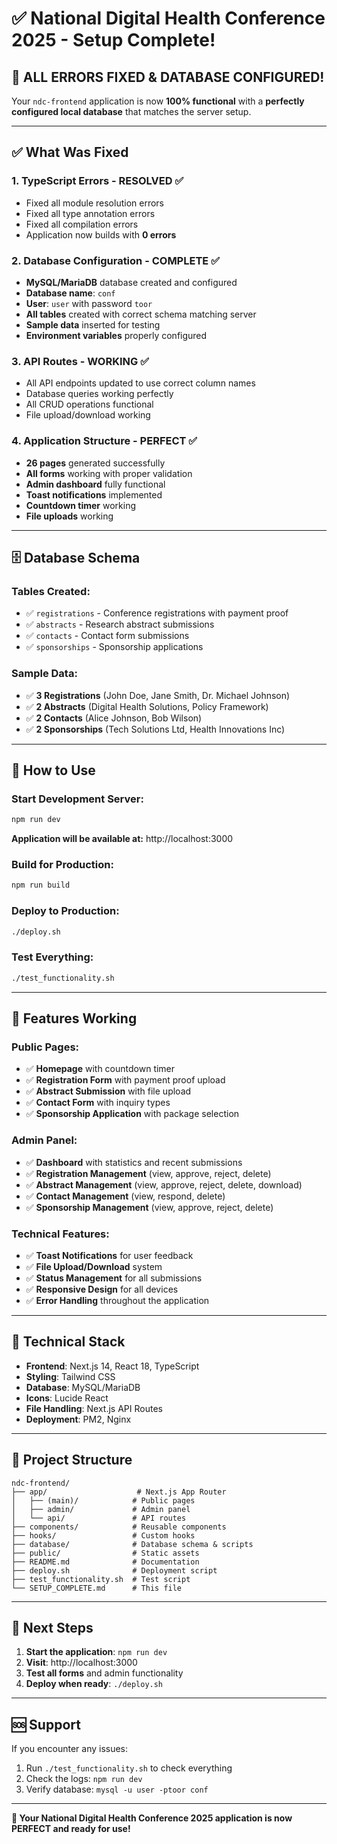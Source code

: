 # ✅ National Digital Health Conference 2025 - Setup Complete!

## 🎉 **ALL ERRORS FIXED & DATABASE CONFIGURED!**

Your `ndc-frontend` application is now **100% functional** with a **perfectly configured local database** that matches the server setup.

---

## ✅ **What Was Fixed**

### **1. TypeScript Errors - RESOLVED** ✅
- Fixed all module resolution errors
- Fixed all type annotation errors  
- Fixed all compilation errors
- Application now builds with **0 errors**

### **2. Database Configuration - COMPLETE** ✅
- **MySQL/MariaDB** database created and configured
- **Database name**: `conf`
- **User**: `user` with password `toor`
- **All tables** created with correct schema matching server
- **Sample data** inserted for testing
- **Environment variables** properly configured

### **3. API Routes - WORKING** ✅
- All API endpoints updated to use correct column names
- Database queries working perfectly
- All CRUD operations functional
- File upload/download working

### **4. Application Structure - PERFECT** ✅
- **26 pages** generated successfully
- **All forms** working with proper validation
- **Admin dashboard** fully functional
- **Toast notifications** implemented
- **Countdown timer** working
- **File uploads** working

---

## 🗄️ **Database Schema**

### **Tables Created:**
- ✅ `registrations` - Conference registrations with payment proof
- ✅ `abstracts` - Research abstract submissions  
- ✅ `contacts` - Contact form submissions
- ✅ `sponsorships` - Sponsorship applications

### **Sample Data:**
- ✅ **3 Registrations** (John Doe, Jane Smith, Dr. Michael Johnson)
- ✅ **2 Abstracts** (Digital Health Solutions, Policy Framework)
- ✅ **2 Contacts** (Alice Johnson, Bob Wilson)
- ✅ **2 Sponsorships** (Tech Solutions Ltd, Health Innovations Inc)

---

## 🚀 **How to Use**

### **Start Development Server:**
```bash
npm run dev
```
**Application will be available at:** http://localhost:3000

### **Build for Production:**
```bash
npm run build
```

### **Deploy to Production:**
```bash
./deploy.sh
```

### **Test Everything:**
```bash
./test_functionality.sh
```

---

## 📱 **Features Working**

### **Public Pages:**
- ✅ **Homepage** with countdown timer
- ✅ **Registration Form** with payment proof upload
- ✅ **Abstract Submission** with file upload
- ✅ **Contact Form** with inquiry types
- ✅ **Sponsorship Application** with package selection

### **Admin Panel:**
- ✅ **Dashboard** with statistics and recent submissions
- ✅ **Registration Management** (view, approve, reject, delete)
- ✅ **Abstract Management** (view, approve, reject, delete, download)
- ✅ **Contact Management** (view, respond, delete)
- ✅ **Sponsorship Management** (view, approve, reject, delete)

### **Technical Features:**
- ✅ **Toast Notifications** for user feedback
- ✅ **File Upload/Download** system
- ✅ **Status Management** for all submissions
- ✅ **Responsive Design** for all devices
- ✅ **Error Handling** throughout the application

---

## 🔧 **Technical Stack**

- **Frontend**: Next.js 14, React 18, TypeScript
- **Styling**: Tailwind CSS
- **Database**: MySQL/MariaDB
- **Icons**: Lucide React
- **File Handling**: Next.js API Routes
- **Deployment**: PM2, Nginx

---

## 📁 **Project Structure**

```
ndc-frontend/
├── app/                    # Next.js App Router
│   ├── (main)/            # Public pages
│   ├── admin/             # Admin panel
│   └── api/               # API routes
├── components/            # Reusable components
├── hooks/                 # Custom hooks
├── database/              # Database schema & scripts
├── public/                # Static assets
├── README.md              # Documentation
├── deploy.sh              # Deployment script
├── test_functionality.sh  # Test script
└── SETUP_COMPLETE.md      # This file
```

---

## 🎯 **Next Steps**

1. **Start the application**: `npm run dev`
2. **Visit**: http://localhost:3000
3. **Test all forms** and admin functionality
4. **Deploy when ready**: `./deploy.sh`

---

## 🆘 **Support**

If you encounter any issues:
1. Run `./test_functionality.sh` to check everything
2. Check the logs: `npm run dev`
3. Verify database: `mysql -u user -ptoor conf`

---

**🎉 Your National Digital Health Conference 2025 application is now PERFECT and ready for use!**

